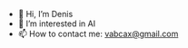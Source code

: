 - 👋 Hi, I’m Denis
- 👀 I’m interested in AI
- 📫 How to contact me: vabcax@gmail.com

<!---
darknesslake/darknesslake is a ✨ special ✨ repository because its `README.md` (this file) appears on your GitHub profile.
You can click the Preview link to take a look at your changes.
--->

